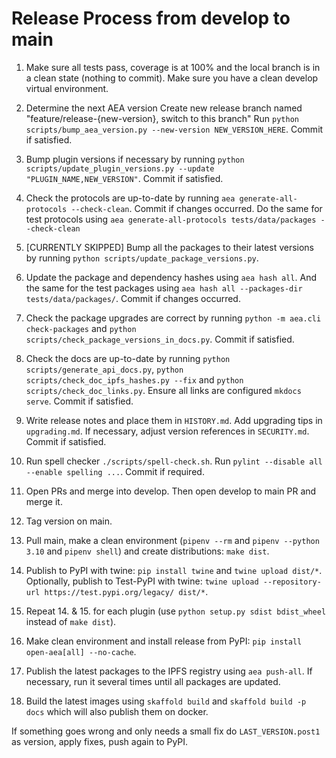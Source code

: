 
# Release Process from develop to main

1. Make sure all tests pass, coverage is at 100% and the local branch is in a clean state (nothing to commit). Make sure you have a clean develop virtual environment.

2. Determine the next AEA version
   Create new release branch named "feature/release-{new-version}, switch to this branch"
   Run `python scripts/bump_aea_version.py --new-version NEW_VERSION_HERE`. Commit if satisfied.

3. Bump plugin versions if necessary by running `python scripts/update_plugin_versions.py --update "PLUGIN_NAME,NEW_VERSION"`. Commit if satisfied.

4. Check the protocols are up-to-date by running `aea generate-all-protocols --check-clean`. Commit if changes occurred. Do the same for test protocols using `aea generate-all-protocols tests/data/packages --check-clean`

5. [CURRENTLY SKIPPED] Bump all the packages to their latest versions by running `python scripts/update_package_versions.py`.

6. Update the package and dependency hashes using `aea hash all`. And the same for the test packages using `aea hash all --packages-dir tests/data/packages/`. Commit if changes occurred.

7. Check the package upgrades are correct by running `python -m aea.cli check-packages` and `python scripts/check_package_versions_in_docs.py`. Commit if satisfied.

8. Check the docs are up-to-date by running `python scripts/generate_api_docs.py`, `python scripts/check_doc_ipfs_hashes.py --fix` and `python scripts/check_doc_links.py`. Ensure all links are configured `mkdocs serve`. Commit if satisfied.

9. Write release notes and place them in `HISTORY.md`. Add upgrading tips in `upgrading.md`. If necessary, adjust version references in `SECURITY.md`. Commit if satisfied.

10. Run spell checker `./scripts/spell-check.sh`. Run `pylint --disable all --enable spelling ...`. Commit if required.

11. Open PRs and merge into develop. Then open develop to main PR and merge it.

12. Tag version on main.

13. Pull main, make a clean environment (`pipenv --rm` and `pipenv --python 3.10` and `pipenv shell`) and create distributions: `make dist`.

14. Publish to PyPI with twine: `pip install twine` and `twine upload dist/*`. Optionally, publish to Test-PyPI with twine:
`twine upload --repository-url https://test.pypi.org/legacy/ dist/*`.

15. Repeat 14. & 15. for each plugin (use `python setup.py sdist bdist_wheel` instead of `make dist`).

16. Make clean environment and install release from PyPI: `pip install open-aea[all] --no-cache`.

17. Publish the latest packages to the IPFS registry using `aea push-all`. If necessary, run it several times until all packages are updated.

18. Build the latest images using `skaffold build`  and `skaffold build -p docs` which will also publish them on docker.

If something goes wrong and only needs a small fix do `LAST_VERSION.post1` as version, apply fixes, push again to PyPI.
